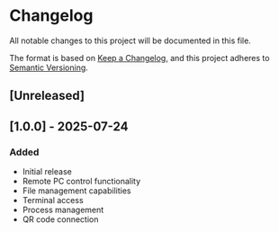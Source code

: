 # Changelog

All notable changes to this project will be documented in this file.

The format is based on [Keep a Changelog](https://keepachangelog.com/en/1.0.0/),
and this project adheres to [Semantic Versioning](https://semver.org/spec/v2.0.0.html).
## [Unreleased]


## [1.0.0] - 2025-07-24

### Added
- Initial release
- Remote PC control functionality
- File management capabilities
- Terminal access
- Process management
- QR code connection